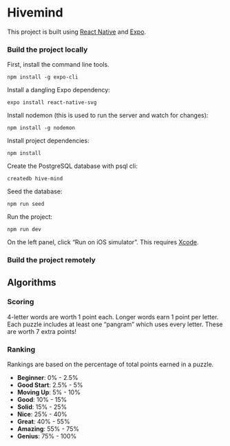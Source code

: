 # Hivemind

This project is built using [React Native](https://reactnative.dev/) and [Expo](https://expo.io/).

### Build the project locally

First, install the command line tools.

```
npm install -g expo-cli
```

Install a dangling Expo dependency:

```
expo install react-native-svg
```

Install nodemon (this is used to run the server and watch for changes):

```
npm install -g nodemon
```

Install project dependencies:

```
npm install
```

Create the PostgreSQL database with psql cli:

```
createdb hive-mind
```

Seed the database:

```
npm run seed
```

Run the project:

```
npm run dev
```

On the left panel, click “Run on iOS simulator”. This requires [Xcode](https://apps.apple.com/us/app/xcode/id497799835?mt=12).

### Build the project remotely

## Algorithms

### Scoring

4-letter words are worth 1 point each.
Longer words earn 1 point per letter.
Each puzzle includes at least one “pangram” which uses every letter. These are worth 7 extra points!

### Ranking

Rankings are based on the percentage of total points earned in a puzzle.

* **Beginner**: 0% - 2.5%
* **Good Start**: 2.5% - 5%
* **Moving Up**: 5% - 10%
* **Good**: 10% - 15%
* **Solid**: 15% - 25%
* **Nice**: 25% - 40%
* **Great**: 40% - 55%
* **Amazing**: 55% - 75%
* **Genius**: 75% - 100%
